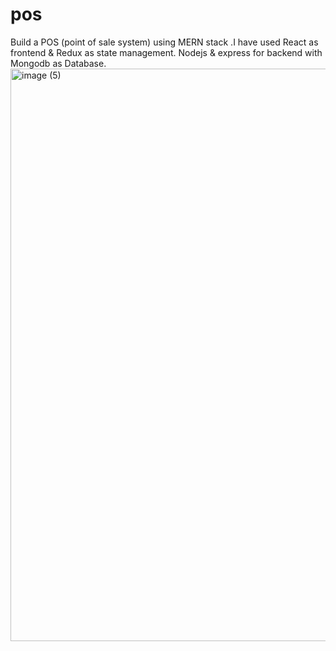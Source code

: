 # pos
Build a POS (point of sale system) using MERN stack .I have used React as frontend &amp; Redux as state management. Nodejs &amp; express for backend with Mongodb as Database.
<img width="916" alt="image (5)" src="https://user-images.githubusercontent.com/43754676/208231188-afc2ca6d-b3e7-4420-8eae-3fb29e600fb9.png">
